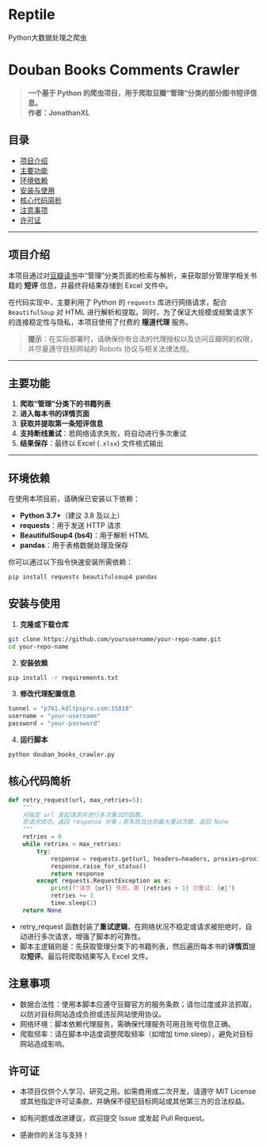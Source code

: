 # Reptile
Python大数据处理之爬虫
# Douban Books Comments Crawler

> **一个基于 Python 的爬虫项目，用于爬取豆瓣“管理”分类的部分图书短评信息。**  
> **作者：JonathanXL**

## 目录
- [项目介绍](#项目介绍)
- [主要功能](#主要功能)
- [环境依赖](#环境依赖)
- [安装与使用](#安装与使用)
- [核心代码简析](#核心代码简析)
- [注意事项](#注意事项)
- [许可证](#许可证)

---

## 项目介绍
本项目通过对[豆瓣读书](https://book.douban.com/)中“管理”分类页面的检索与解析，来获取部分管理学相关书籍的 **短评** 信息，并最终将结果存储到 Excel 文件中。

在代码实现中，主要利用了 Python 的 `requests` 库进行网络请求，配合 `BeautifulSoup` 对 HTML 进行解析和提取。同时，为了保证大规模或频繁请求下的连接稳定性与隐私，本项目使用了付费的 **隧道代理** 服务。

> **提示**：在实际部署时，请确保你有合法的代理授权以及访问豆瓣网的权限，并尽量遵守目标网站的 Robots 协议与相关法律法规。

---

## 主要功能
1. **爬取“管理”分类下的书籍列表**  
2. **进入每本书的详情页面**  
3. **获取并提取第一条短评信息**  
4. **支持断线重试**：若网络请求失败，将自动进行多次重试  
5. **结果保存**：最终以 Excel (`.xlsx`) 文件格式输出

---

## 环境依赖
在使用本项目前，请确保已安装以下依赖：
- **Python 3.7+**（建议 3.8 及以上）
- **requests**：用于发送 HTTP 请求
- **BeautifulSoup4 (bs4)**：用于解析 HTML
- **pandas**：用于表格数据处理及保存

你可以通过以下指令快速安装所需依赖：
```bash
pip install requests beautifulsoup4 pandas
```
## 安装与使用
1. **克隆或下载仓库**
```bash
git clone https://github.com/yourusername/your-repo-name.git
cd your-repo-name
```
2. **安装依赖**
```bash
pip install -r requirements.txt
```
3. **修改代理配置信息**
```python
tunnel = "p761.kdltpspro.com:15818"
username = "your-username"
password = "your-password"
```
4. **运行脚本**
```python
python douban_books_crawler.py
```
## 核心代码简析
```python
def retry_request(url, max_retries=5):
    """
    对指定 url 发起请求并进行多次重试的函数。
    若请求成功，返回 response 对象；若失败且达到最大重试次数，返回 None
    """
    retries = 0
    while retries < max_retries:
        try:
            response = requests.get(url, headers=headers, proxies=proxies)
            response.raise_for_status()
            return response
        except requests.RequestException as e:
            print(f"请求 {url} 失败，第 {retries + 1} 次重试: {e}")
            retries += 1
            time.sleep(2)
    return None
```
- retry_request 函数封装了**重试逻辑**，在网络状况不稳定或请求被拒绝时，自动进行多次请求，增强了脚本的可靠性。
- 脚本主逻辑则是：先获取管理分类下的书籍列表，然后遍历每本书的**详情页**提取**短评**。最后将爬取结果写入 Excel 文件。
## 注意事项
- 数据合法性：使用本脚本应遵守豆瓣官方的服务条款；请勿过度或非法抓取，以防对目标网站造成负担或违反网站使用协议。
- 网络环境：脚本依赖代理服务，需确保代理服务可用且账号信息正确。
- 爬取频率：请在脚本中适度调整爬取频率（如增加 time.sleep），避免对目标网站造成影响。
## 许可证
- 本项目仅供个人学习、研究之用。如需商用或二次开发，请遵守 MIT License 或其他指定许可证条款，并确保不侵犯目标网站或其他第三方的合法权益。

- 如有问题或改进建议，欢迎提交 Issue 或发起 Pull Request。
- 感谢你的关注与支持！
